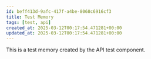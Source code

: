 ```yaml
---
id: beff413d-9afc-417f-a4be-8068c6916cf3
title: Test Memory
tags: [test, api]
created_at: 2025-03-12T00:17:54.471281+00:00
updated_at: 2025-03-12T00:17:54.471281+00:00
---
```


This is a test memory created by the API test component.